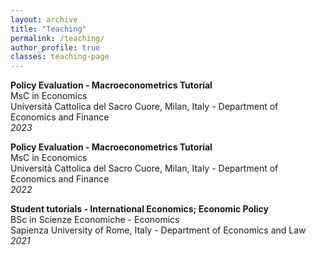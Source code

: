 ```yaml
---
layout: archive
title: "Teaching"
permalink: /teaching/
author_profile: true
classes: teaching-page
---
```

**Policy Evaluation - Macroeconometrics Tutorial** <br>
MsC in Economics  <br>
Università Cattolica del Sacro Cuore, Milan, Italy - Department of Economics and Finance <br>
*2023*

**Policy Evaluation - Macroeconometrics Tutorial** <br>
MsC in Economics  <br>
Università Cattolica del Sacro Cuore, Milan, Italy - Department of Economics and Finance <br>
*2022*

**Student tutorials - International Economics; Economic Policy** <br>
BSc in Scienze Economiche - Economics <br>
Sapienza University of Rome, Italy - Department of Economics and Law  <br>
*2021*

